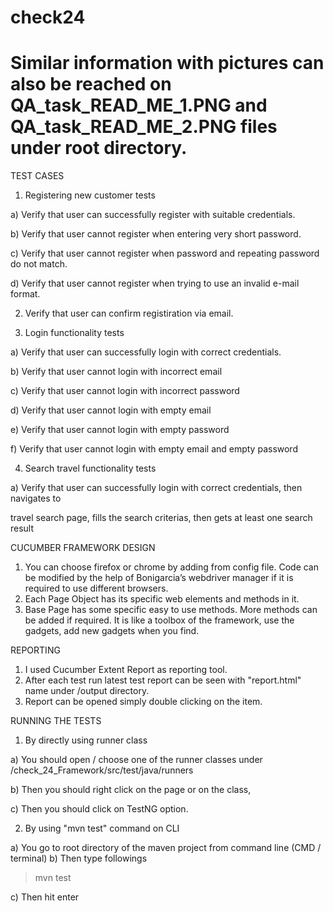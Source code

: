 # check24 

# Similar information with pictures can also be reached on QA_task_READ_ME_1.PNG and QA_task_READ_ME_2.PNG files under root directory.

TEST CASES  


1. Registering new customer tests

a) Verify that user can successfully register with suitable credentials.

b) Verify that user cannot register when entering very short password.

c) Verify that user cannot register when password and repeating password do not match.

d) Verify that user cannot register when trying to use an invalid e-mail format.


2.  Verify that user can confirm registiration via email.


3. Login functionality tests

a) Verify that user can successfully login with correct credentials.

b) Verify that user cannot login with incorrect email

c) Verify that user cannot login with incorrect password

d) Verify that user cannot login with empty email

e) Verify that user cannot login with empty password

f) Verify that user cannot login with empty email and empty password


4. Search travel functionality tests

a) Verify that user can successfully login with correct credentials, then navigates to

   travel search page, fills the search criterias, then gets at least one search result
   
   
CUCUMBER FRAMEWORK DESIGN
   
   
1. You can choose firefox or chrome by adding from config file. Code can be modified by the help of Bonigarcia’s webdriver manager if it is required to use different browsers.  
2. Each Page Object has its specific web elements and methods in it.
3. Base Page has some specific easy to use methods. More methods can be added if required. It is like a toolbox of the framework, use the gadgets, add new gadgets when you find.
   
REPORTING
   
 1. I used Cucumber Extent Report as reporting tool.  
 2. After each test run latest test report can be seen with "report.html" name under /output directory. 
 3. Report can be opened simply double clicking on the  item.
 
RUNNING THE TESTS
 
 1. By directly using runner class

a) You should open / choose one of the runner classes under 
   /check_24_Framework/src/test/java/runners

b) Then you should right click on the page or on the class,

c) Then you should click on TestNG option.

 2. By using "mvn test" command on CLI

a) You go to root directory of the maven project from command line (CMD / terminal)
b) Then type followings

> mvn test

c) Then hit enter
